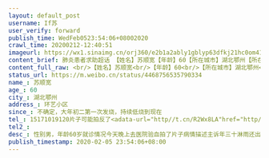 ```yaml
---
layout: default_post
username: If苏
user_verify: forward
publish_time: WedFeb0523:54:06+08002020
crawl_time: 20200212-12:40:51
imageurl: https://wx1.sinaimg.cn/orj360/e2b1a2ably1gblyp63dfkj21hc0om41s.jpg,https://wx1.sinaimg.cn/orj360/e2b1a2ably1gblyp8iywuj20vd0gmq4y.jpg,https://wx3.sinaimg.cn/orj360/e2b1a2ably1gblyp9r164j20om1hc0yl.jpg,https://wx2.sinaimg.cn/orj360/e2b1a2ably1gblypaqztoj20om1hcagr.jpg,https://wx3.sinaimg.cn/orj360/e2b1a2ably1gblypdk7h1j20om1hc7am.jpg,https://wx1.sinaimg.cn/orj360/e2b1a2ably1gblypeamxxj20om1hcjxs.jpg
content_brief: 肺炎患者求助超话 【姓名】苏顺宽【年龄】60【所在城市】湖北鄂州【所在小区、社区】环艺小区【患病时间】不确定，大年初二第一次发烧，持续低烧到现在【病情描述】性别男，年龄60岁就诊情况：今天晚上去医院验血拍了片子病情描述：主诉：年三十淋雨还出了汗没有及时处理，后感觉不适，年 ...全文
content_full_raw: <br/>【姓名】苏顺宽<br/>【年龄】60<br/>【所在城市】湖北鄂州<br/>【所在小区、社区】环艺小区<br/>【患病时间】不确定，大年初二第一次发烧，持续低烧到现在<br/>【病情描述】<br/>性别男，年龄60岁<br/>就诊情况：今天晚上去医院验血拍了片子<br/>病情描述：主诉：年三十淋雨还出了汗没有及时处理，后感觉不适，年初一开始发烧，初一测量37.3℃，初二38℃，初五37.3℃，初六37.4，初七37.5，初八37.4，初九37.5，初十37℃，十一37.4℃，十二37.8℃期间吃了阿莫西林胶囊，连花清瘟颗粒，磷酸奥司他韦胶囊，盐酸莫星沙西片，罗红霉素分散片，复方金刚烷胺氨基比林片，偶有咳嗽(较少)，今天咳嗽变多了<br/>无其他症状<br/>1、您目前不适症状有哪些？（多选）<br/>发热<br/>2、您的症状持续多久了？<br/>12天<br/>3、您目前的体温？<br/>37℃多<br/>4、您是否居住在武汉？<br/>否<br/>5、您最近14天内是否去过武汉？<br/>否<br/>6、您最近14天内是否接触过来自武汉的人员？<br/>是<br/>7、您最近14天内是否接触过发热伴呼吸道症状的患者或冠状病毒肺炎确诊患者？（单选）<br/>不确定是否有接触<br/>8、您最近14天是否接触或食用过野生禽畜、去过屠宰场、活禽交易市场或野生动物栖息地？<br/>否<br/><br/>【联系方式】15171019120<br/>片子可能拍反了<adata-url="http://t.cn/R2Wx8LA"href="http://weibo.com/p/1001018008642070000000000"data-hide=""><spanclass='url-icon'><imgstyle='width:1rem;height:1rem'src='https://h5.sinaimg.cn/upload/2015/09/25/3/timeline_card_small_location_default.png'></span><spanclass="surl-text">鄂州</span></a>
status_url: https://m.weibo.cn/status/4468756535790334
name_: 苏顺宽
age_: 60
city_: 湖北鄂州
address_: 环艺小区
since_: 不确定，大年初二第一次发烧，持续低烧到现在
tel_: 15171019120片子可能拍反了<adata-url="http//t.cn/R2Wx8LA"href="http//weibo.com/p/1001018008642070000000000"data-hide=""><spanclass='url-icon'><imgstyle='width1rem;height1rem'src='https//h5.sinaimg.cn/upload/2015/09/25/3/timeline_card_small_location_default.png'></span><spanclass="surl-text">鄂州</span></a>
tel2_: 
desc_: 性别男，年龄60岁就诊情况今天晚上去医院验血拍了片子病情描述主诉年三十淋雨还出了汗没有及时处理，后感觉不适，年初一开始发烧，初一测量37.3℃，初二38℃，初五37.3℃，初六37.4，初七37.5，初八37.4，初九37.5，初十37℃，十一37.4℃，十二37.8℃期间吃了阿莫西林胶囊，连花清瘟颗粒，磷酸奥司他韦胶囊，盐酸莫星沙西片，罗红霉素分散片，复方金刚烷胺氨基比林片，偶有咳嗽(较少)，今天咳嗽变多了无其他症状1、您目前不适症状有哪些？（多选）发热2、您的症状持续多久了？12天3、您目前的体温？37℃多4、您是否居住在武汉？否5、您最近14天内是否去过武汉？否6、您最近14天内是否接触过来自武汉的人员？是7、您最近14天内是否接触过发热伴呼吸道症状的患者或冠状病毒肺炎确诊患者？（单选）不确定是否有接触8、您最近14天是否接触或食用过野生禽畜、去过屠宰场、活禽交易市场或野生动物栖息地？否
publish_timestamp: 2020-02-05 23:54:06+08:00
---
```

